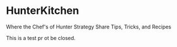 # HunterKitchen
Where the Chef's of Hunter Strategy Share Tips, Tricks, and Recipes 

This is a test pr ot be closed.